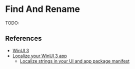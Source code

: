 # Find And Rename

TODO:

## References

- [WinUI 3](https://docs.microsoft.com/windows/apps/winui/winui3/)
- [Localize your WinUI 3 app](https://docs.microsoft.com/en-us/windows/apps/winui/winui3/localize-winui3-app)
  - [Localize strings in your UI and app package manifest](https://docs.microsoft.com/en-us/windows/uwp/app-resources/localize-strings-ui-manifest)
